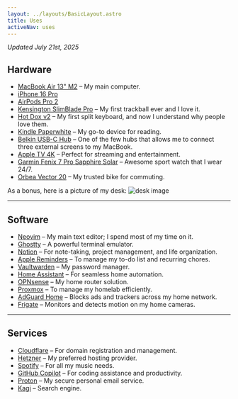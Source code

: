 ```yaml
---
layout: ../layouts/BasicLayout.astro
title: Uses
activeNav: uses
---
```


_Updated July 21st, 2025_

## **Hardware**

- [MacBook Air 13" M2](https://www.apple.com/macbook-air/) – My main computer.
- [iPhone 16 Pro](https://www.apple.com/iphone/)
- [AirPods Pro 2](https://www.apple.com/airpods-pro/)
- [Kensington SlimBlade Pro](https://www.kensington.com/p/products/electronic-control-solutions/trackball-products/slimblade-pro-trackball/) – My first trackball ever and I love it.
- [Hot Dox v2](https://alpacakeyboards.com/hot-dox-v2/) – My first split keyboard, and now I understand why people love them.
- [Kindle Paperwhite](https://www.amazon.com/All-new-Amazon-Kindle-Paperwhite-glare-free/dp/B0DDZJS3SB) – My go-to device for reading.
- [Belkin USB-C Hub](https://www.belkin.com/p/universal-usb-c-triple-display-dock/P-INC007.html) – One of the few hubs that allows me to connect three external screens to my MacBook.
- [Apple TV 4K](https://www.apple.com/apple-tv-4k/) – Perfect for streaming and entertainment.
- [Garmin Fenix 7 Pro Sapphire Solar](https://www.garmin.com/en-US/p/866191/pn/010-02777-11/) – Awesome sport watch that I wear 24/7.
- [Orbea Vector 20](https://www.orbea.com/gb-en/bicycles/urban/vector/cat/vector-20) – My trusted bike for commuting.

As a bonus, here is a picture of my desk:
![desk image](assets/images/desk.jpg)

---

## **Software**

- [Neovim](https://neovim.io) – My main text editor; I spend most of my time on it.
- [Ghostty](https://github.com/ghostty-org/ghostty) – A powerful terminal emulator.
- [Notion](https://www.notion.so/) – For note-taking, project management, and life organization.
- [Apple Reminders](https://www.icloud.com/reminders) – To manage my to-do list and recurring chores.
- [Vaultwarden](https://github.com/dani-garcia/vaultwarden) – My password manager.
- [Home Assistant](https://www.home-assistant.io/) – For seamless home automation.
- [OPNsense](https://opnsense.org/) – My home router solution.
- [Proxmox](https://www.proxmox.com/en/proxmox-ve) – To manage my homelab efficiently.
- [AdGuard Home](https://adguard.com/adguard-home/overview.html) – Blocks ads and trackers across my home network.
- [Frigate](https://frigate.video/) – Monitors and detects motion on my home cameras.

---

## **Services**

- [Cloudflare](https://www.cloudflare.com/) – For domain registration and management.
- [Hetzner](https://www.hetzner.com/) – My preferred hosting provider.
- [Spotify](https://www.spotify.com/) – For all my music needs.
- [GitHub Copilot](https://github.com/features/copilot) – For coding assistance and productivity.
- [Proton](https://proton.me/mail) – My secure personal email service.
- [Kagi](https://kagi.com) – Search engine.
